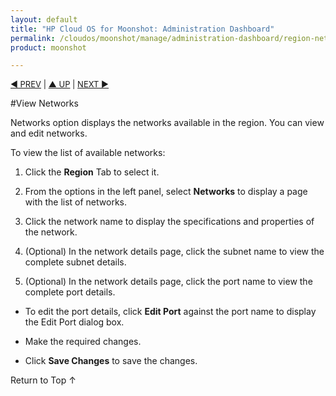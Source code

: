 ```yaml
---
layout: default
title: "HP Cloud OS for Moonshot: Administration Dashboard"
permalink: /cloudos/moonshot/manage/administration-dashboard/region-networks/
product: moonshot

---
```


<script>

function PageRefresh {
onLoad="window.refresh"
}

PageRefresh();

</script>

<p style="font-size: small;"> <a href="/cloudos/moonshot/manage/administration-dashboard/region-images/">&#9664; PREV</a> | <a href="/cloudos/moonshot/manage/administration-dashboard/working-with-region-tab/">&#9650; UP</a> | <a href= "/cloudos/moonshot/manage/administration-dashboard/region-flavors/"> NEXT &#9654; </p></a>




#View Networks

Networks option displays the networks available in the region. You can view and edit networks. 

To view the list of available networks:

1.	Click the **Region** Tab to select it.

2.	From the options in the left panel, select **Networks** to display a page with the list of networks.

3.	Click the network name to display the specifications and properties of the network.

4.	(Optional) In the network details page, click the subnet name to view the complete subnet details.

5.	(Optional) In the network details page, click the port name to view the complete port details.
 * To edit the port details, click **Edit Port** against the port name to display the Edit Port dialog box.
 
 * Make the required changes.

  * Click **Save Changes** to save the changes.


<a href="#top" style="padding:14px 0px 14px 0px; text-decoration: none;"> Return to Top &#8593; </a>